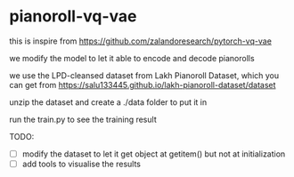 # pianoroll-vq-vae

this is inspire from https://github.com/zalandoresearch/pytorch-vq-vae

we modify the model to let it able to encode and decode pianorolls

we use the LPD-cleansed dataset from Lakh Pianoroll Dataset, which you can get from https://salu133445.github.io/lakh-pianoroll-dataset/dataset

unzip the dataset and create a ./data folder to put it in 

run the train.py to see the training result 

TODO:

- [ ] modify the dataset to let it get object at getitem() but not at initialization
- [ ] add tools to visualise the results
